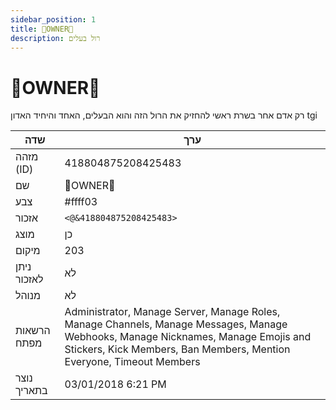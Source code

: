 ```yaml
---
sidebar_position: 1
title: 👑OWNER👑
description: רול בעלים 
---
```


# 👑OWNER👑
רק אדם אחר בשרת ראשי להחזיק את הרול הזה והוא הבעלים, האחד והיחיד האדון tgi

| שדה               | ערך                                                                                                                                         |
|-------------------|-----------------------------------------------------------------------------------------------------------------------------------------------|
| מזהה (ID)         | 418804875208425483                                                                                                                            |
| שם                | 👑OWNER👑                                                                                                                                     |
| צבע               | #ffff03                                                                                                                                       |
| אזכור             | `<@&418804875208425483>`                                                                                                                        |
| מוצג              | כן                                                                                                                                            |
| מיקום             | 203                                                                                                                                           |
| ניתן לאזכור       | לא                                                                                                                                            |
| מנוהל             | לא                                                                                                                                            |
| הרשאות מפתח      | Administrator, Manage Server, Manage Roles, Manage Channels, Manage Messages, Manage Webhooks, Manage Nicknames, Manage Emojis and Stickers, Kick Members, Ban Members, Mention Everyone, Timeout Members |
| נוצר בתאריך       | 03/01/2018 6:21 PM                                                                                                                           |
